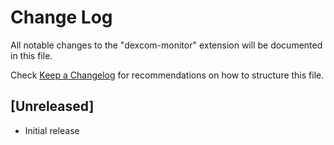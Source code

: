 # Change Log

All notable changes to the "dexcom-monitor" extension will be documented in this file.

Check [Keep a Changelog](http://keepachangelog.com/) for recommendations on how to structure this file.

## [Unreleased]

- Initial release